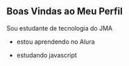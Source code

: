 ## Boas Vindas ao Meu Perfil 

Sou estudante de tecnologia do JMA

- estou aprendendo no Alura

- estudando javascript


